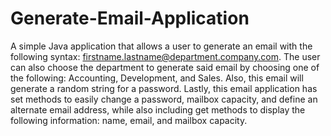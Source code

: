 # Generate-Email-Application
A simple Java application that allows a user to generate an email with the following syntax: firstname.lastname@department.company.com. The user can also choose the department to generate said email by choosing one of the following: Accounting, Development, and Sales. Also, this email will generate a random string for a password. Lastly, this email application has set methods to easily change a password, mailbox capacity, and define an alternate email address, while also including get methods to display the following information: name, email, and mailbox capacity.
